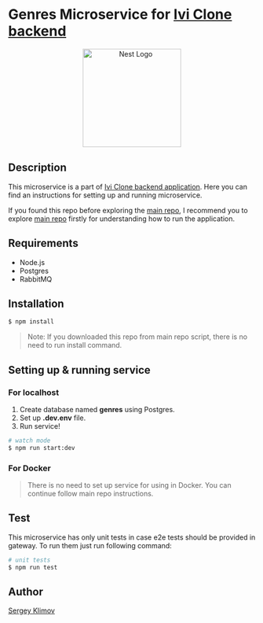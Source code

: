 # Genres Microservice for [Ivi Clone backend](https://github.com/srgklmv/ivi-clone-repo)

<p align="center">
  <a href="https://www.youtube.com/watch?v=Umii2VBoTRI" target="blank"><img src="https://nestjs.com/img/logo-small.svg" width="200" alt="Nest Logo" /></a>
</p>


## Description

This microservice is a part of [Ivi Clone backend application](https://github.com/srgklmv/ivi-clone-repo).
Here you can find an instructions for setting up and running microservice.

If you found this repo before exploring the [main repo](https://github.com/srgklmv/ivi-clone-repo),
I recommend you to explore [main repo](https://github.com/srgklmv/ivi-clone-repo/.gitignore) firstly for understanding how to run the application.

## Requirements
- Node.js
- Postgres
- RabbitMQ

## Installation

```bash
$ npm install
```

> Note: If you downloaded this repo from main repo script, there is no need to run install command.

## Setting up & running service

### For localhost

1. Create database named **genres** using Postgres.
2. Set up **.dev.env** file.
3. Run service!

```bash
# watch mode
$ npm run start:dev
```

### For Docker
> There is no need to set up service for using in Docker. You can continue follow main repo instructions.


## Test

This microservice has only unit tests in case e2e tests should be provided in gateway.
To run them just run following command:

```bash
# unit tests
$ npm run test
```

## Author
[Sergey Klimov](https://github.com/srgklmv)